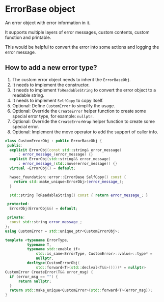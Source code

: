 # ErrorBase object

An error object with error information in it.

It supports multiple layers of error messages, custom contents, custom function and printable.

This would be helpful to convert the error into some actions and logging the error message.

## How to add a new error type?

1. The custom error object needs to inherit the `ErrorBaseObj`.
2. It needs to implement the constructor.
3. It needs to implement `ToReadableString` to convert the error object to a readable string.
4. It needs to implement `SelfCopy` to copy itself.
5. Optional: Define `CustomError` to simplify the usage.
6. Optional: Override the `CreateError` helper function to create some special error type, for example: `nullptr`.
7. Optional: Override the `CreateErrorWrap` helper function to create some special error.
8. Optional: Implement the move operator to add the support of caller info.

```C++
class CustomErrorObj : public ErrorBaseObj {
 public:
  explicit ErrorObj(const std::string& error_message)
      : error_message_(error_message) {}
  explicit ErrorObj(std::string&& error_message)
      : error_message_(std::move(error_message)) {}
  virtual ~ErrorObj() = default;

  hwsec_foundation::error::ErrorBase SelfCopy() const {
    return std::make_unique<ErrorObj>(error_message_);
  }

  std::string ToReadableString() const { return error_message_; }

 protected:
  ErrorObj(ErrorObj&&) = default;

 private:
  const std::string error_message_;
};
using CustomError = std::unique_ptr<CustomErrorObj>;

template <typename ErrorType,
          typename T,
          typename std::enable_if<
              std::is_same<ErrorType, CustomError>::value>::type* =
              nullptr,
          decltype(CustomErrorObj(
              std::forward<T>(std::declval<T&&>())))* = nullptr>
CustomError CreateError(T&& error_msg) {
  if (error_msg == "") {
      return nullptr;
  }
  return std::make_unique<CustomError>(std::forward<T>(error_msg));
}
```
